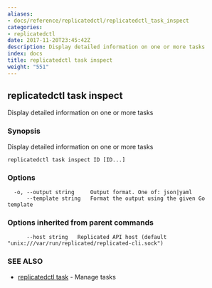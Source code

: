 ```yaml
---
aliases:
- docs/reference/replicatedctl/replicatedctl_task_inspect
categories:
- replicatedctl
date: 2017-11-20T23:45:42Z
description: Display detailed information on one or more tasks
index: docs
title: replicatedctl task inspect
weight: "551"
---
```


## replicatedctl task inspect

Display detailed information on one or more tasks

### Synopsis


Display detailed information on one or more tasks

```
replicatedctl task inspect ID [ID...]
```

### Options

```
  -o, --output string     Output format. One of: json|yaml
      --template string   Format the output using the given Go template
```

### Options inherited from parent commands

```
      --host string   Replicated API host (default "unix:///var/run/replicated/replicated-cli.sock")
```

### SEE ALSO
* [replicatedctl task](/api/replicatedctl/replicatedctl_task/)	 - Manage tasks

